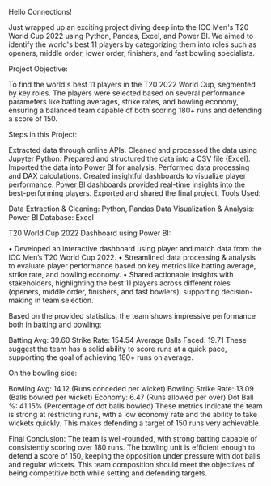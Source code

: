 Hello Connections!

Just wrapped up an exciting project diving deep into the ICC Men's T20 World Cup 2022 using Python, Pandas, Excel, and Power BI. We aimed to identify the world's best 11 players by categorizing them into roles such as openers, middle order, lower order, finishers, and fast bowling specialists.

Project Objective:

To find the world's best 11 players in the T20 2022 World Cup, segmented by key roles. The players were selected based on several performance parameters like batting averages, strike rates, and bowling economy, ensuring a balanced team capable of both scoring 180+ runs and defending a score of 150.

Steps in this Project:

Extracted data through online APIs.
Cleaned and processed the data using Jupyter Python.
Prepared and structured the data into a CSV file (Excel).
Imported the data into Power BI for analysis.
Performed data processing and DAX calculations.
Created insightful dashboards to visualize player performance.
Power BI dashboards provided real-time insights into the best-performing players.
Exported and shared the final project.
Tools Used:

Data Extraction & Cleaning: Python, Pandas
Data Visualization & Analysis: Power BI
Database: Excel

T20 World Cup 2022 Dashboard using Power BI:

• Developed an interactive dashboard using player and match data from the ICC Men’s T20 World Cup 2022. • Streamlined data processing & analysis to evaluate player performance based on key metrics like batting average, strike rate, and bowling economy. • Shared actionable insights with stakeholders, highlighting the best 11 players across different roles (openers, middle order, finishers, and fast bowlers), supporting decision-making in team selection.

Based on the provided statistics, the team shows impressive performance both in batting and bowling:

Batting Avg: 39.60
Strike Rate: 154.54
Average Balls Faced: 19.71
These suggest the team has a solid ability to score runs at a quick pace, supporting the goal of achieving 180+ runs on average.

On the bowling side:

Bowling Avg: 14.12 (Runs conceded per wicket)
Bowling Strike Rate: 13.09 (Balls bowled per wicket)
Economy: 6.47 (Runs allowed per over)
Dot Ball %: 41.15% (Percentage of dot balls bowled)
These metrics indicate the team is strong at restricting runs, with a low economy rate and the ability to take wickets quickly. This makes defending a target of 150 runs very achievable.

Final Conclusion:
The team is well-rounded, with strong batting capable of consistently scoring over 180 runs.
The bowling unit is efficient enough to defend a score of 150, keeping the opposition under pressure with dot balls and regular wickets.
This team composition should meet the objectives of being competitive both while setting and defending targets.
